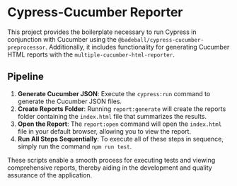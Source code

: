 # Cypress-Cucumber Reporter

This project provides the boilerplate necessary to run Cypress in conjunction with Cucumber using the `@badeball/cypress-cucumber-preprocessor`. Additionally, it includes functionality for generating Cucumber HTML reports with the `multiple-cucumber-html-reporter`.

## Pipeline

1. **Generate Cucumber JSON**: Execute the `cypress:run` command to generate the Cucumber JSON files.
2. **Create Reports Folder**: Running `report:generate` will create the reports folder containing the `index.html` file that summarizes the results.
3. **Open the Report**: The `report:open` command will open the `index.html` file in your default browser, allowing you to view the report.
4. **Run All Steps Sequentially**: To execute all of these steps in sequence, simply run the command `npm run test`.

These scripts enable a smooth process for executing tests and viewing comprehensive reports, thereby aiding in the development and quality assurance of the application.
